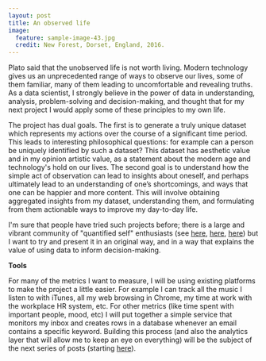 ```yaml
---
layout: post
title: An observed life
image:
  feature: sample-image-43.jpg
  credit: New Forest, Dorset, England, 2016. 
---
```


Plato said that the unobserved life is not worth living. Modern technology gives us an unprecedented range of ways to observe our lives, some of them familiar, many of them leading to uncomfortable and revealing truths. As a data scientist, I strongly believe in the power of data in understanding, analysis, problem-solving and decision-making, and thought that for my next project I would apply some of these principles to my own life.

The project has dual goals. The first is to generate a truly unique dataset which represents my actions over the course of a significant time period. This leads to interesting philosophical questions: for example can a person be uniquely identified by such a dataset? This dataset has aesthetic value and in my opinion artistic value, as a statement about the modern age and technology's hold on our lives. The second goal is to understand how the simple act of observation can lead to insights about oneself, and perhaps ultimately lead to an understanding of one’s shortcomings, and ways that one can be happier and more content. This will involve obtaining aggregated insights from my dataset, understanding them, and formulating from them actionable ways to improve my day-to-day life. 

I'm sure that people have tried such projects before; there is a large and vibrant community of "quantified self" enthusiasts (see [here](http://quantifiedself.com/guide/), [here](http://www.economist.com/node/21548493), [here](https://en.wikipedia.org/wiki/Quantified_Self)) but I want to try and present it in an original way, and in a way that explains the value of using data to inform decision-making. 

**Tools**

For many of the metrics I want to measure, I will be using existing platforms to make the project a little easier. For example I can track all the music I listen to with iTunes, all my web browsing in Chrome, my time at work with the workplace HR system, etc. For other metrics (like time spent with important people, mood, etc) I will put together a simple service that monitors my inbox and creates rows in a database whenever an email contains a specific keyword. Building this process (and also the analytics layer that will allow me to keep an eye on everything) will be the subject of the next series of posts (starting [here](http://www.clintonboys.com/observed-life-2/)).